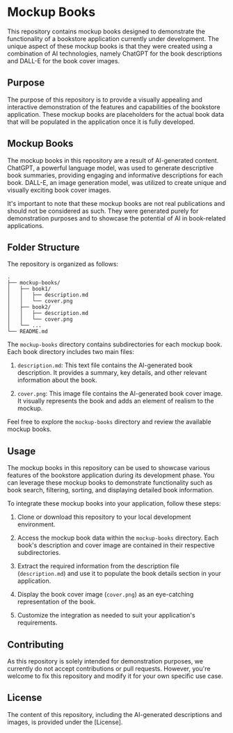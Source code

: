 # Mockup Books

This repository contains mockup books designed to demonstrate the functionality of a bookstore application currently under development. The unique aspect of these mockup books is that they were created using a combination of AI technologies, namely ChatGPT for the book descriptions and DALL-E for the book cover images.

## Purpose

The purpose of this repository is to provide a visually appealing and interactive demonstration of the features and capabilities of the bookstore application. These mockup books are placeholders for the actual book data that will be populated in the application once it is fully developed.

## Mockup Books

The mockup books in this repository are a result of AI-generated content. ChatGPT, a powerful language model, was used to generate descriptive book summaries, providing engaging and informative descriptions for each book. DALL-E, an image generation model, was utilized to create unique and visually exciting book cover images.

It's important to note that these mockup books are not real publications and should not be considered as such. They were generated purely for demonstration purposes and to showcase the potential of AI in book-related applications.

## Folder Structure

The repository is organized as follows:

```
.
├── mockup-books/
│   ├── book1/
│   │   ├── description.md
│   │   └── cover.png
│   ├── book2/
│   │   ├── description.md
│   │   └── cover.png
│   └── ...
└── README.md
```

The `mockup-books` directory contains subdirectories for each mockup book. Each book directory includes two main files:

1. `description.md`: This text file contains the AI-generated book description. It provides a summary, key details, and other relevant information about the book.

2. `cover.png`: This image file contains the AI-generated book cover image. It visually represents the book and adds an element of realism to the mockup.

Feel free to explore the `mockup-books` directory and review the available mockup books.

## Usage

The mockup books in this repository can be used to showcase various features of the bookstore application during its development phase. You can leverage these mockup books to demonstrate functionality such as book search, filtering, sorting, and displaying detailed book information.

To integrate these mockup books into your application, follow these steps:

1. Clone or download this repository to your local development environment.

2. Access the mockup book data within the `mockup-books` directory. Each book's description and cover image are contained in their respective subdirectories.

3. Extract the required information from the description file (`description.md`) and use it to populate the book details section in your application.

4. Display the book cover image (`cover.png`) as an eye-catching representation of the book.

5. Customize the integration as needed to suit your application's requirements.

## Contributing

As this repository is solely intended for demonstration purposes, we currently do not accept contributions or pull requests. However, you're welcome to fix this repository and modify it for your own specific use case.

## License

The content of this repository, including the AI-generated descriptions and images, is provided under the [License].
